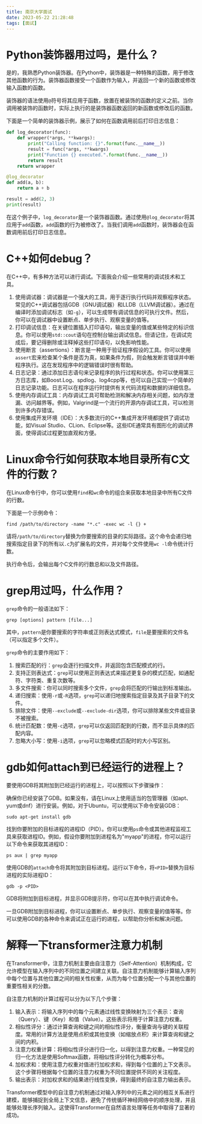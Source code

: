 ```yaml
---
title: 南京大学面试
date: 2023-05-22 21:28:48
tags: [面试]
---
```


# Python装饰器用过吗，是什么？

是的，我熟悉Python装饰器。在Python中，装饰器是一种特殊的函数，用于修改其他函数的行为。装饰器函数接受一个函数作为输入，并返回一个新的函数或修改输入函数的函数。

装饰器的语法使用`@`符号将其应用于函数，放置在被装饰的函数的定义之前。当你调用被装饰的函数时，实际上执行的是装饰器函数返回的新函数或修改后的函数。

下面是一个简单的装饰器示例，展示了如何在函数调用前后打印日志信息：

<!--more-->

```python
def log_decorator(func):
    def wrapper(*args, **kwargs):
        print("Calling function: {}".format(func.__name__))
        result = func(*args, **kwargs)
        print("Function {} executed.".format(func.__name__))
        return result
    return wrapper

@log_decorator
def add(a, b):
    return a + b

result = add(2, 3)
print(result)
```

在这个例子中，`log_decorator`是一个装饰器函数。通过使用`@log_decorator`将其应用于`add`函数，`add`函数的行为被修改了。当我们调用`add`函数时，装饰器会在函数调用前后打印日志信息。

# C++如何debug？

在C++中，有多种方法可以进行调试。下面我会介绍一些常用的调试技术和工具。

1. 使用调试器：调试器是一个强大的工具，用于逐行执行代码并观察程序状态。常见的C++调试器包括GDB（GNU调试器）和LLDB（LLVM调试器）。通过在编译时添加调试标志（如`-g`），可以生成带有调试信息的可执行文件。然后，你可以在调试器中设置断点、单步执行、观察变量的值等。
2. 打印调试信息：在关键位置插入打印语句，输出变量的值或某些特定的标识信息。你可以使用`std::cout`语句在控制台输出调试信息。但请记住，在调试完成后，要记得删除或注释掉这些打印语句，以免影响性能。
3. 使用断言（assertions）：断言是一种用于验证程序假设的工具。你可以使用`assert`宏来检查某个条件是否为真，如果条件为假，则会触发断言错误并中断程序执行。这在发现程序中的逻辑错误时很有帮助。
4. 日志记录：通过添加日志语句来记录程序的执行过程和状态。你可以使用第三方日志库，如Boost.Log、spdlog、log4cpp等，也可以自己实现一个简单的日志记录功能。日志可以在程序运行时提供有关代码流程和数据的详细信息。
5. 使用内存调试工具：内存调试工具可帮助检测和解决内存相关问题，如内存泄漏、访问越界等。例如，Valgrind是一个流行的开源内存调试工具，可以检测到许多内存错误。
6. 使用集成开发环境（IDE）：大多数流行的C++集成开发环境都提供了调试功能，如Visual Studio、CLion、Eclipse等。这些IDE通常具有图形化的调试界面，使得调试过程更加直观和方便。

# Linux命令行如何获取本地目录所有C文件的行数？

在Linux命令行中，你可以使用`find`和`wc`命令的组合来获取本地目录中所有C文件的行数。

下面是一个示例命令：

```shell
find /path/to/directory -name "*.c" -exec wc -l {} +
```

请将`/path/to/directory`替换为你要搜索的目录的实际路径。这个命令会递归地搜索指定目录下的所有以`.c`为扩展名的文件，并对每个文件使用`wc -l`命令统计行数。

执行命令后，会输出每个C文件的行数总和以及文件路径。

# grep用过吗，什么作用？

`grep`命令的一般语法如下：

```shell
grep [options] pattern [file...]
```

其中，`pattern`是你要搜索的字符串或正则表达式模式，`file`是要搜索的文件名（可以指定多个文件）。

`grep`命令的主要作用如下：

1. 搜索匹配的行：`grep`会逐行扫描文件，并返回包含匹配模式的行。
2. 支持正则表达式：`grep`可以使用正则表达式来描述更复杂的模式匹配，如通配符、字符类、重复次数等。
3. 多文件搜索：你可以同时搜索多个文件，`grep`会将匹配的行输出到标准输出。
4. 递归搜索：使用`-r`或`-R`选项，`grep`可以递归地搜索指定目录及其子目录下的文件。
5. 排除文件：使用`--exclude`或`--exclude-dir`选项，你可以排除某些文件或目录不被搜索。
6. 统计匹配数：使用`-c`选项，`grep`可以仅返回匹配到的行数，而不显示具体的匹配内容。
7. 忽略大小写：使用`-i`选项，`grep`可以忽略模式匹配时的大小写区别。

# gdb如何attach到已经运行的进程上？


要使用GDB将其附加到已经运行的进程上，可以按照以下步骤操作：

确保你已经安装了GDB。如果没有，请在Linux上使用适当的包管理器（如apt、yum或dnf）进行安装。例如，对于Ubuntu，可以使用以下命令安装GDB：

```shell
sudo apt-get install gdb
```

找到你要附加的目标进程的进程ID（PID）。你可以使用`ps`命令或其他进程监视工具来获取进程ID。例如，假设你要附加到进程名为"myapp"的进程，你可以运行以下命令来获取其进程ID：

```shell
ps aux | grep myapp
```

使用GDB的`attach`命令将其附加到目标进程。运行以下命令，将`<PID>`替换为目标进程的实际进程ID：

```shell
gdb -p <PID>
```

GDB将附加到目标进程，并显示GDB提示符，你可以在其中执行调试命令。

一旦GDB附加到目标进程，你可以设置断点、单步执行、观察变量的值等等。你可以使用GDB的各种命令来调试正在运行的进程，以帮助你分析和解决问题。

# 解释一下transformer注意力机制

在Transformer中，注意力机制主要由自注意力（Self-Attention）机制构成，它允许模型在输入序列中的不同位置之间建立关联。自注意力机制能够计算输入序列中每个位置与其他位置之间的相关性权重，从而为每个位置分配一个与其他位置的重要性相关的分数。

自注意力机制的计算过程可以分为以下几个步骤：

1. 输入表示：将输入序列中的每个元素通过线性变换映射为三个表示：查询（Query）、键（Key）和值（Value）。这些表示将用于计算注意力权重。
2. 相似性评分：通过计算查询和键之间的相似性评分，衡量查询与键的关联程度。常用的计算方法是使用点积或其他变换（如缩放点积）来计算查询和键之间的内积。
3. 注意力权重计算：将相似性评分进行归一化，以得到注意力权重。一种常见的归一化方法是使用Softmax函数，将相似性评分转化为概率分布。
4. 加权求和：使用注意力权重对值进行加权求和，得到每个位置的上下文表示。这个步骤将根据每个位置的注意力权重为不同位置提供不同的关注程度。
5. 输出表示：对加权求和的结果进行线性变换，得到最终的自注意力输出表示。

Transformer模型中的自注意力机制通过对输入序列中的元素之间的相互关系进行建模，能够捕捉到全局上下文信息，避免了传统循环神经网络中的顺序处理，并且能够处理长序列输入。这使得Transformer在自然语言处理等任务中取得了显著的成功。
